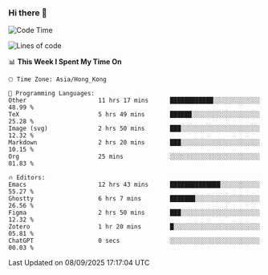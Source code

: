 ### Hi there 👋

<!--
**nicehiro/nicehiro** is a ✨ _special_ ✨ repository because its `README.md` (this file) appears on your GitHub profile.

Here are some ideas to get you started:

- 🔭 I’m currently working on ...
- 🌱 I’m currently learning ...
- 👯 I’m looking to collaborate on ...
- 🤔 I’m looking for help with ...
- 💬 Ask me about ...
- 📫 How to reach me: ...
- 😄 Pronouns: ...
- ⚡ Fun fact: ...
-->

<!--START_SECTION:waka-->
![Code Time](http://img.shields.io/badge/Code%20Time-993%20hrs%2044%20mins-blue)

![Lines of code](https://img.shields.io/badge/From%20Hello%20World%20I%27ve%20Written-1.9%20million%20lines%20of%20code-blue)

📊 **This Week I Spent My Time On** 

```text
🕑︎ Time Zone: Asia/Hong_Kong

💬 Programming Languages: 
Other                    11 hrs 17 mins      ████████████░░░░░░░░░░░░░   48.99 % 
TeX                      5 hrs 49 mins       ██████░░░░░░░░░░░░░░░░░░░   25.28 % 
Image (svg)              2 hrs 50 mins       ███░░░░░░░░░░░░░░░░░░░░░░   12.32 % 
Markdown                 2 hrs 20 mins       ███░░░░░░░░░░░░░░░░░░░░░░   10.15 % 
Org                      25 mins             ░░░░░░░░░░░░░░░░░░░░░░░░░   01.83 % 

🔥 Editors: 
Emacs                    12 hrs 43 mins      ██████████████░░░░░░░░░░░   55.27 % 
Ghostty                  6 hrs 7 mins        ███████░░░░░░░░░░░░░░░░░░   26.56 % 
Figma                    2 hrs 50 mins       ███░░░░░░░░░░░░░░░░░░░░░░   12.32 % 
Zotero                   1 hr 20 mins        █░░░░░░░░░░░░░░░░░░░░░░░░   05.81 % 
ChatGPT                  0 secs              ░░░░░░░░░░░░░░░░░░░░░░░░░   00.03 % 
```


 Last Updated on 08/09/2025 17:17:04 UTC
<!--END_SECTION:waka-->
